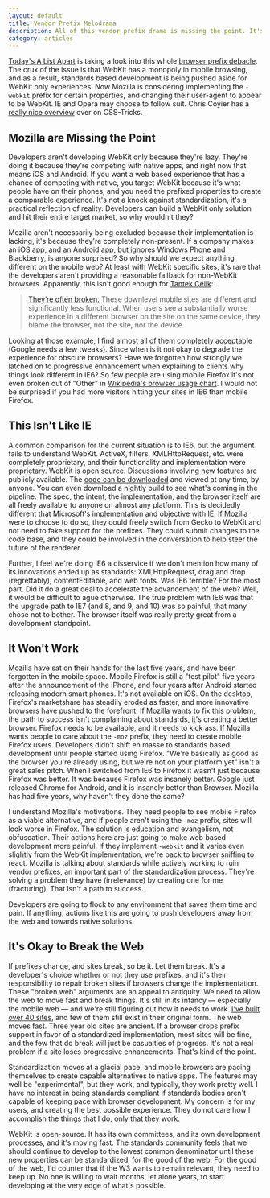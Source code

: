 ```yaml
---
layout: default
title: Vendor Prefix Melodrama
description: All of this vendor prefix drama is missing the point. It's not browser vs. browser, it's web vs. native, and the web needs to keep up.
category: articles
---
```

[Today's A List Apart](http://www.alistapart.com/issues/344) is taking a look into this whole [browser prefix debacle](http://www.glazman.org/weblog/dotclear/index.php?post/2012/02/09/CALL-FOR-ACTION:-THE-OPEN-WEB-NEEDS-YOU-NOW). The crux of the issue is that WebKit has a monopoly in mobile browsing, and as a result, standards based development is being pushed aside for WebKit only experiences. Now Mozilla is considering implementing the `-webkit` prefix for certain properties, and changing their user-agent to appear to be WebKit. IE and Opera may choose to follow suit. Chris Coyier has a [really nice overview](http://css-tricks.com/tldr-on-vendor-prefix-drama/) over on CSS-Tricks.

## Mozilla are Missing the Point

Developers aren't developing WebKit only because they're lazy. They're doing it because they're competing with native apps, and right now that means iOS and Android. If you want a web based experience that has a chance of competing with native, you target WebKit because it's what people have on their phones, and you need the prefixed properties to create a comparable experience. It's not a knock against standardization, it's a practical reflection of reality. Developers can build a WebKit only solution and hit their entire target market, so why wouldn't they?

Mozilla aren't necessarily being excluded because their implementation is lacking, it's because they're completely non-present. If a company makes an iOS app, and an Android app, but ignores Windows Phone and Blackberry, is anyone surprised? So why should we expect anything different on the mobile web? At least with WebKit specific sites, it's rare that the developers aren't providing a reasonable fallback for non-WebKit browsers. Apparently, this isn't good enough for [Tantek Çelik](http://www.alistapart.com/articles/the-vendor-prefix-predicament-alas-eric-meyer-interviews-tantek-celik/):

> [They’re often broken.](http://people.mozilla.com/~atrain/mobile/Evangelism/chrome-compare/chrome-compare.html) These downlevel mobile sites are different and significantly less functional. When users see a substantially worse experience in a different browser on the site on the same device, they blame the browser, not the site, nor the device.
	
Looking at those example, I find almost all of them completely acceptable (Google needs a few tweaks). Since when is it not okay to degrade the experience for obscure browsers? Have we forgotten how strongly we latched on to progressive enhancement when explaining to clients why things look different in IE6? So few people are using mobile Firefox it's not even broken out of "Other" in [Wikipedia's browser usage chart](http://en.wikipedia.org/wiki/Usage_share_of_web_browsers#Summary_table). I would not be surprised if you had more visitors hitting your sites in IE6 than mobile Firefox. 

## This Isn't Like IE

A common comparison for the current situation is to IE6, but the argument fails to understand WebKit. ActiveX, filters, XMLHttpRequest, etc. were completely proprietary, and their functionality and implementation were proprietary. WebKit is open source. Discussions involving new features are publicly available. The [code can be downloaded](http://www.webkit.org/building/checkout.html) and viewed at any time, by anyone. You can even download a nightly build to see what's coming in the pipeline. The spec, the intent, the implementation, and the browser itself are all freely available to anyone on almost any platform. This is decidedly different that Microsoft's implementation and objective with IE. If Mozilla were to choose to do so, they could freely switch from Gecko to WebKit and not need to fake support for the prefixes. They could submit changes to the code base, and they could be involved in the conversation to help steer the future of the renderer.

Further, I feel we're doing IE6 a disservice if we don't mention how many of its innovations ended up as standards: XMLHttpRequest, drag and drop (regrettably), contentEditable, and web fonts. Was IE6 terrible? For the most part. Did it do a great deal to accelerate the advancement of the web? Well, it would be difficult to ague otherwise. The true problem with IE6 was that the upgrade path to IE7 (and 8, and 9, and 10) was so painful, that many chose not to bother. The browser itself was really pretty great from a development standpoint.

## It Won't Work

Mozilla have sat on their hands for the last five years, and have been forgotten in the mobile space. Mobile Firefox is still a "test pilot" five years after the announcement of the iPhone, and four years after Android started releasing modern smart phones. It's not available on iOS. On the desktop, Firefox's marketshare has steadily eroded as faster, and more innovative browsers have pushed to the forefront. If Mozilla wants to fix this problem, the path to success isn't complaining about standards, it's creating a better browser. Firefox needs to be available, and it needs to kick ass. If Mozilla wants people to care about the `-moz` prefix, they need to create mobile Firefox users. Developers didn't shift en masse to standards based development until people started using Firefox. "We're basically as good as the browser you're already using, but we're not on your platform yet" isn't a great sales pitch. When I switched from IE6 to Firefox it wasn't just because Firefox was better. It was because Firefox was insanely better. Google just released Chrome for Android, and it is insanely better than Browser. Mozilla has had five years, why haven't they done the same?

I understand Mozilla's motivations. They need people to see mobile Firefox as a viable alternative, and if people aren't using the `-moz` prefix, sites will look worse in Firefox. The solution is education and evangelism, not obfuscation. Their actions here are just going to make web based development more painful. If they implement `-webkit` and it varies even slightly from the WebKit implementation, we're back to browser sniffing to react. Mozilla is talking about standards while actively working to ruin vendor prefixes, an important part of the standardization process. They're solving a problem they have (irrelevance) by creating one for me (fracturing). That isn't a path to success.

Developers are going to flock to any environment that saves them time and pain. If anything, actions like this are going to push developers away from the web and towards native solutions.

## It's Okay to Break the Web

If prefixes change, and sites break, so be it. Let them break. It's a developer's choice whether or not they use prefixes, and it's their responsibility to repair broken sites if browsers change the implementation. These "broken web" arguments are an appeal to antiquity. We need to allow the web to move fast and break things. It's still in its infancy — especially the mobile web — and we're still figuring out how it needs to work. [I've built over 40 sites](/sites-ive-built.html), and few of them still exist in their original form. The web moves fast. Three year old sites are ancient. If a browser drops prefix support in favor of a standardized implementation, most sites will be fine, and the few that do break will just be casualties of progress. It's not a real problem if a site loses progressive enhancements. That's kind of the point.

Standardization moves at a glacial pace, and mobile browsers are pacing themselves to create capable alternatives to native apps. The features may well be "experimental", but they work, and typically, they work pretty well. I have no interest in being standards compliant if standards bodies aren't capable of keeping pace with browser development. My concern is for my users, and creating the best possible experience. They do not care how I accomplish the things that I do, only that they work.

WebKit is open-source. It has its own committees, and its own development processes, and it's moving fast. The standards community feels that we should continue to develop to the lowest common denominator until these new properties can be standardized, for the good of the web. For the good of the web, I'd counter that if the W3 wants to remain relevant, they need to keep up. No one is willing to wait months, let alone years, to start developing at the very edge of what's possible.